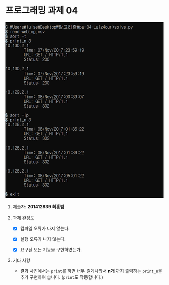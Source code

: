 # 프로그래밍 과제 04

![결과](https://github.com/PKNU-IT-ALGORITHM2019/pa-04-Luiz4our/blob/master/result.png)

1. 제출자: __201412839 최홍범__

2. 과제 완성도

    - [x] 컴파일 오류가 나지 않는다. 
    - [x] 실행 오류가 나지 않는다. 
    - [x] 요구된 모든 기능을 구현하였는가. 


3. 기타 사항 

    - 결과 사진에서는 `print`를 하면 너무 길게나와서 __n개__ 까지 출력하는 `print_n`을 추가 구현하여 습니다.
    (`print`도 작동합니다.)
